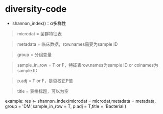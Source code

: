 # diversity-code
- shannon_index()：α多样性
> microdat = 菌群特征表

> metadata = 临床数据，row.names需要为sample ID

> group = 分组变量

> sample_in_row = T or F，特征表row.names为sample ID or colnames为sample ID

> p.adj = T or F，是否校正P值

> title = 表格标题，可以为空

example:
res <- shannon_index(microdat = microdat,metadata = metadata, 
                     group = 'DM',sample_in_row = T,
                     p.adj = T,title = 'Bacterial')


